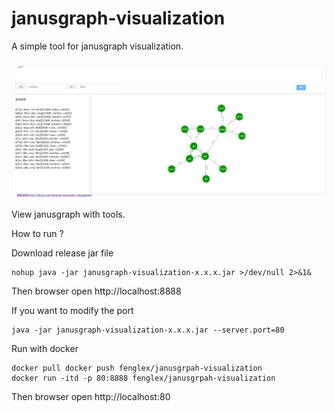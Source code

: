 # janusgraph-visualization

A simple tool for janusgraph visualization.

![Alt text](img/FireShot.png)

View janusgraph with tools.

How to run ?

Download release jar file
```$xslt
nohup java -jar janusgraph-visualization-x.x.x.jar >/dev/null 2>&1&
```

Then browser open http://localhost:8888

If you want to modify the port
```$xslt
java -jar janusgraph-visualization-x.x.x.jar --server.port=80
```
Run with docker 
```aidl
docker pull docker push fenglex/janusgrpah-visualization
docker run -itd -p 80:8888 fenglex/janusgrpah-visualization
```
Then browser open http://localhost:80

